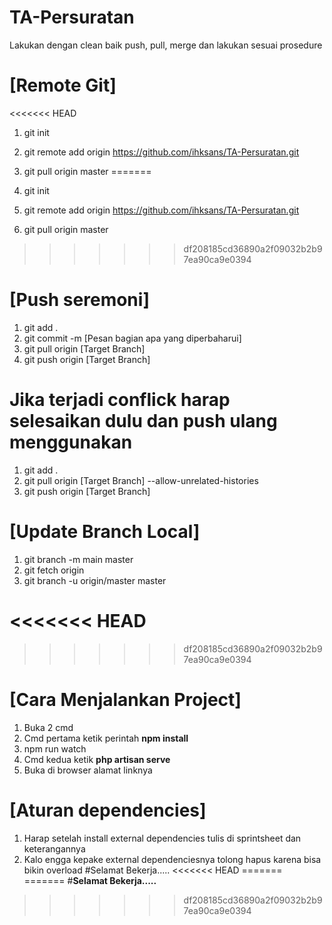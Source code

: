 # TA-Persuratan

Lakukan dengan clean baik push, pull, merge dan lakukan sesuai prosedure

# [Remote Git]
<<<<<<< HEAD
1. git init
2. git remote add origin https://github.com/ihksans/TA-Persuratan.git
3. git pull origin master
=======

1. git init
2. git remote add origin https://github.com/ihksans/TA-Persuratan.git
3. git pull origin master


>>>>>>> df208185cd36890a2f09032b2b97ea90ca9e0394
# [Push seremoni]
1. git add .
2. git commit -m [Pesan bagian apa yang diperbaharui]
3. git pull origin [Target Branch]
4. git push origin [Target Branch]

# Jika terjadi conflick harap selesaikan dulu dan push ulang menggunakan
1. git add .
2. git pull origin [Target Branch] --allow-unrelated-histories
3. git push origin [Target Branch]

# [Update Branch Local]
1. git branch -m main master
2. git fetch origin
3. git branch -u origin/master master


<<<<<<< HEAD
=======

>>>>>>> df208185cd36890a2f09032b2b97ea90ca9e0394
# [Cara Menjalankan Project]
1. Buka 2 cmd 
2. Cmd pertama ketik perintah **npm install**
3. npm run watch
4. Cmd kedua ketik **php artisan serve**
5. Buka di browser alamat linknya

# [Aturan dependencies]
1. Harap setelah install external dependencies tulis di sprintsheet dan keterangannya
2. Kalo engga kepake external dependenciesnya tolong hapus karena bisa bikin overload
#Selamat Bekerja.....
<<<<<<< HEAD
=======
=======
#**Selamat Bekerja.....**

>>>>>>> df208185cd36890a2f09032b2b97ea90ca9e0394
